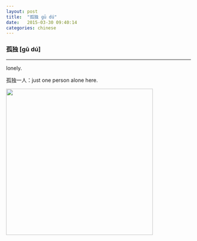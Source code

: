 ```yaml
---
layout: post
title:  "孤独 ɡū dú"
date:   2015-03-30 09:40:14
categories: chinese
---
```

### 孤独 [ɡū dú]
-----------


lonely.

孤独一人：just one person alone here.

<img width="400" src="/wombats-learning/images/lonely-bear.gif"/>

